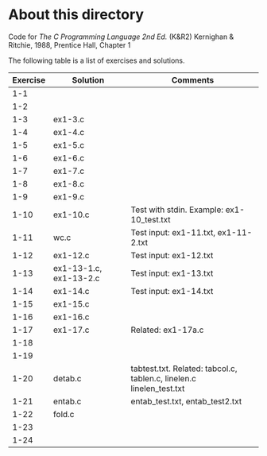 # About this directory 
Code for _The C Programming Language 2nd Ed._ (K&R2) Kernighan & Ritchie, 1988, Prentice Hall, Chapter 1

The following table is a list of exercises and solutions.

|Exercise|Solution|Comments|
|--------|--------|--------|
|1-1 	 | ||
|1-2  	 |     ||
|1-3     | ex1-3.c  ||
|1-4     | ex1-4.c||
|1-5     | ex1-5.c ||
|1-6     | ex1-6.c ||
|1-7     |  ex1-7.c ||
|1-8     |  ex1-8.c     ||
|1-9     |  ex1-9.c ||
|1-10 	 | ex1-10.c  | Test with stdin. Example: ex1-10_test.txt |
|1-11    | wc.c | Test input: ex1-11.txt, ex1-11-2.txt|
|1-12  	 | ex1-12.c     | Test input: ex1-12.txt|
|1-13    | ex1-13-1.c, ex1-13-2.c | Test input: ex1-13.txt|
|1-14    | ex1-14.c     |Test input: ex1-14.txt|
|1-15    | ex1-15.c     ||
|1-16    | ex1-16.c     ||
|1-17    | ex1-17.c     | Related: ex1-17a.c |
|1-18    |      ||
|1-19    |      ||
|1-20    | detab.c     |tabtest.txt. Related: tabcol.c, tablen.c, linelen.c <br /> linelen_test.txt|
|1-21    | entab.c     |entab_test.txt, entab_test2.txt|
|1-22    | fold.c     ||
|1-23    |      ||
|1-24    |      ||

